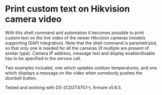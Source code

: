 # Print custom text on Hikvision camera video

With this shell command and automation it becomes possible to print custom text on the live video of the newer Hikvision cameras (models supporting ISAPI integration).
Note that the shell command is parametrized, so that only one is needed for all the cameras (if multiple are present of similar type). Camera IP address, message text and display enable/disable has to be specified in the service call.

Two examples included, one which updates outdoor temperatures, and one which displays a message on the video when somebody pushes the doorbell button.

Tested and working with DS-2CD2T47G1-L firmare v5.6.5.


